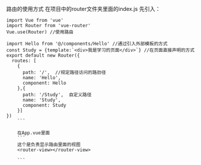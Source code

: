 路由的使用方式
在项目中的router文件夹里面的index.js
先引入：
```
import Vue from 'vue'
import Router from 'vue-router'
Vue.use(Router) //使用路由
```
```
import Hello from '@/components/Hello' //通过引入外部模板的方式
const Study = {template:`<div>我是学习的页面</div>`} //在页面直接声明的方式
export default new Router({
  routes: [
    {
      path: '/',  //规定路径访问的路劲径
      name: 'Hello',
      component: Hello
    },{
      path: '/Study',  自定义路径
      name: 'Study',
      component: Study
    }]
})
    ```

    在App.vue里面
    ```
    这个是负责显示路由里面的视图
    <router-view></router-view>

    ```